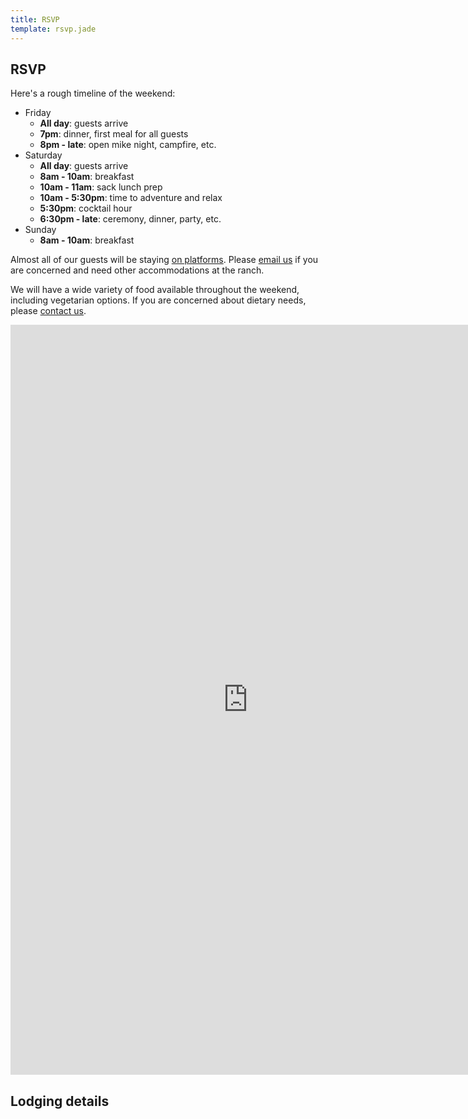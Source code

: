 ```yaml
---
title: RSVP
template: rsvp.jade
---
```


## RSVP

Here's a rough timeline of the weekend:

- Friday
    - **All day**: guests arrive
    - **7pm**: dinner, first meal for all guests
    - **8pm - late**: open mike night, campfire, etc.
- Saturday
    - **All day**: guests arrive
    - **8am - 10am**: breakfast
    - **10am - 11am**: sack lunch prep
    - **10am - 5:30pm**: time to adventure and relax
    - **5:30pm**: cocktail hour
    - **6:30pm - late**: ceremony, dinner, party, etc.
- Sunday
    - **8am - 10am**: breakfast

Almost all of our guests will be staying [on platforms](/#accommodations).
Please [email us](mailto:bradygadomski@gmail.com) if you are concerned and need other accommodations at the ranch.

We will have a wide variety of food available throughout the weekend, including vegetarian options.
If you are concerned about dietary needs, please [contact us](mailto:bradygadomski@gmail.com).

<iframe src="https://docs.google.com/forms/d/1FU8epKr1IAZxOGL8pdlyrlWx8NZYcOmli9BtZLQZr0k/viewform?embedded=true" width="760" height="1200" frameborder="0" marginheight="0" marginwidth="0">Loading...</iframe>


## Lodging details


